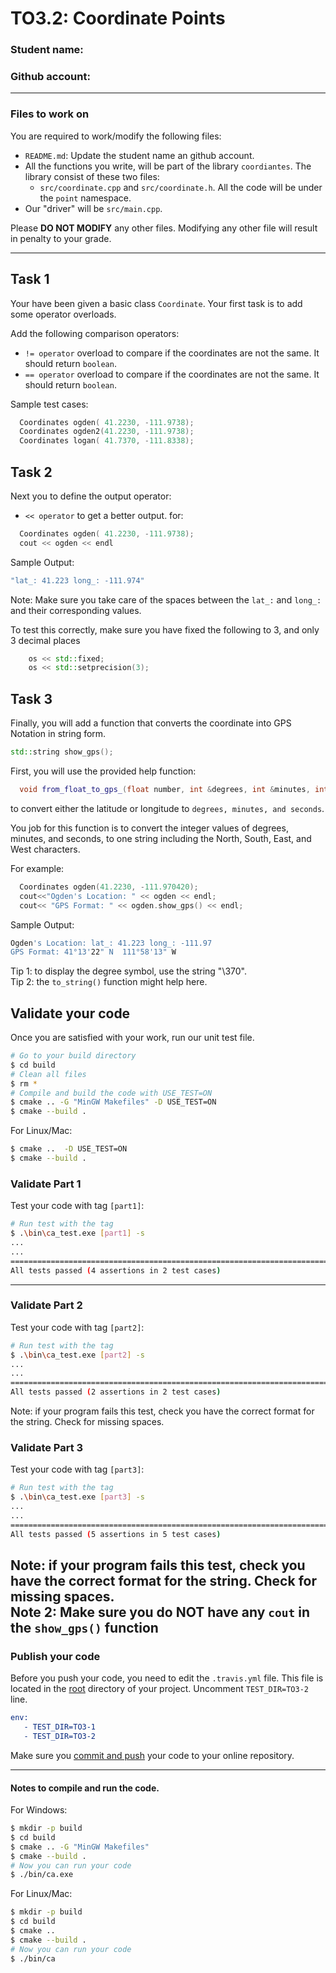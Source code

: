# TO3.2: Coordinate Points 

### Student name:

### Github account:
---

### Files to work on
You are required to work/modify the following files:
- `README.md`: Update the student name an github account.
- All the functions you write, will be part of the library `coordiantes`. The library consist of these two files: 
  - `src/coordinate.cpp` and `src/coordinate.h`. All the code will be under the `point` namespace.
- Our "driver" will be `src/main.cpp`.

Please **DO NOT MODIFY** any other files. Modifying any other file will result in penalty to your grade.

---
## Task 1
Your have been given a basic class `Coordinate`. Your first task is to add some operator overloads. 

Add the following comparison operators:
-  `!= operator` overload to compare if the coordinates are not the same. It should return `boolean`.
-  `== operator` overload to compare if the coordinates are not the same. It should return `boolean`.

Sample test cases:
```c++
  Coordinates ogden( 41.2230, -111.9738);
  Coordinates ogden2(41.2230, -111.9738);
  Coordinates logan( 41.7370, -111.8338);
```

## Task 2
Next you to define the output operator:
-  `<< operator` to get a better output. 
for:
```c++
  Coordinates ogden( 41.2230, -111.9738);
  cout << ogden << endl
```
Sample Output:
```bash
"lat_: 41.223 long_: -111.974"
```
Note: Make sure you take care of the spaces between the `lat_:` and `long_:` and their corresponding values. 

To test this correctly, make sure you have fixed the following to 3, and only 3 decimal places
```c++
    os << std::fixed;
    os << std::setprecision(3);
```


## Task 3
Finally, you will add a function that converts the coordinate into GPS Notation in string form. 
```c++
std::string show_gps();
```
First, you will use the provided help function:
```c++
  void from_float_to_gps_(float number, int &degrees, int &minutes, int &seconds);
```
to convert either the latitude or longitude to `degrees, minutes, and seconds`. 

You job for this function is to convert the integer values of degrees, minutes, and seconds, to one string including the North, South, East, and West characters.

For example: 
```c++
  Coordinates ogden(41.2230, -111.970420);
  cout<<"Ogden's Location: " << ogden << endl;
  cout<< "GPS Format: " << ogden.show_gps() << endl;
```
Sample Output:
```bash
Ogden's Location: lat_: 41.223 long_: -111.97
GPS Format: 41°13'22" N  111°58'13" W
```
Tip 1: to display the degree symbol, use the string "\370".  
Tip 2: the `to_string()` function might help here. 



## Validate your code
Once you are satisfied with your work, run our unit test file.
```bash
# Go to your build directory
$ cd build
# Clean all files
$ rm *
# Compile and build the code with USE_TEST=ON
$ cmake .. -G "MinGW Makefiles" -D USE_TEST=ON
$ cmake --build .
```
For Linux/Mac:
```bash
$ cmake ..  -D USE_TEST=ON
$ cmake --build .
```
 
### Validate Part 1
Test your code with tag `[part1]`:
```bash
# Run test with the tag 
$ .\bin\ca_test.exe [part1] -s
...
...
===============================================================================
All tests passed (4 assertions in 2 test cases)

```
---
### Validate Part 2
Test your code with tag `[part2]`:
```bash
# Run test with the tag 
$ .\bin\ca_test.exe [part2] -s
...
...
==============================================================================
All tests passed (2 assertions in 2 test cases)
```
Note: if your program fails this test, check you have the correct
format for the string. Check for missing spaces. 
### Validate Part 3
Test your code with tag `[part3]`:
```bash
# Run test with the tag 
$ .\bin\ca_test.exe [part3] -s
...
...
==============================================================================
All tests passed (5 assertions in 5 test cases)
```
Note: if your program fails this test, check you have the correct
format for the string. Check for missing spaces.  
Note 2: Make sure you do NOT have any `cout` in the `show_gps()` function 
--
### Publish your code
Before you push your code, you need to edit the `.travis.yml` file. This file is located in the [root](../.travis.yml)
directory of your project. Uncomment `TEST_DIR=TO3-2` line. 

```CMake
env: 
   - TEST_DIR=TO3-1
   - TEST_DIR=TO3-2
```

Make sure you [commit and push](https://code.visualstudio.com/docs/editor/versioncontrol) your code to your online repository.

---


#### Notes to compile and run the code.

For Windows:
```bash
$ mkdir -p build
$ cd build
$ cmake .. -G "MinGW Makefiles"
$ cmake --build .
# Now you can run your code
$ ./bin/ca.exe
```
For Linux/Mac:
```bash
$ mkdir -p build
$ cd build
$ cmake ..
$ cmake --build .
# Now you can run your code
$ ./bin/ca
```